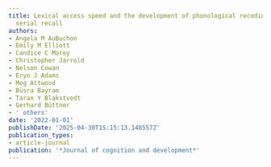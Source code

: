 ```yaml
---
title: Lexical access speed and the development of phonological recoding during immediate
  serial recall
authors:
- Angela M AuBuchon
- Emily M Elliott
- Candice C Morey
- Christopher Jarrold
- Nelson Cowan
- Eryn J Adams
- Meg Attwood
- Büsra Bayram
- Taran Y Blakstvedt
- Gerhard Büttner
- ' others'
date: '2022-01-01'
publishDate: '2025-04-30T15:15:13.148557Z'
publication_types:
- article-journal
publication: '*Journal of cognition and development*'
---
```

